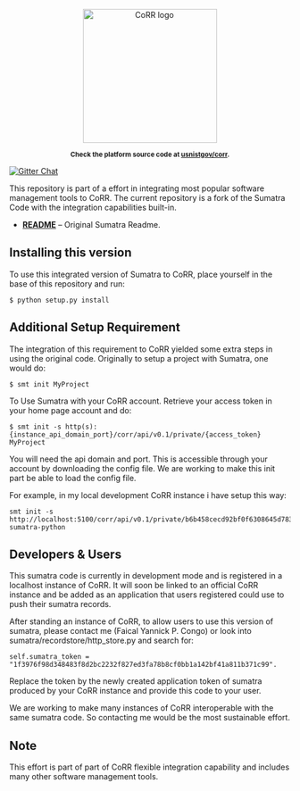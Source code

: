 <p align="center">
    <img src="https://rawgit.com/usnistgov/corr/master/corr-view/frontend/images/logo.svg"
         height="240"
         alt="CoRR logo"
         class="inline">
</p>

<p align="center"><sup><strong>
Check the platform source code at <a href="https://github.com/usnistgov/corr">usnistgov/corr</a>.
</strong></sup></p>

[![Gitter Chat](https://img.shields.io/gitter/room/gitterHQ/gitter.svg)](https://gitter.im/usnistgov/corr)


This repository is part of a effort in integrating most popular software management tools to CoRR.
The current repository is a fork of the Sumatra Code with the integration capabilities built-in.
* **[README](ABOUT)** – Original Sumatra Readme.

## Installing this version

To use this integrated version of Sumatra to CoRR, place yourself in the base of this repository and run:

    $ python setup.py install

## Additional Setup Requirement

The integration of this requirement to CoRR yielded some extra steps in using the original code.
Originally to setup a project with Sumatra, one would do:

    $ smt init MyProject

To Use Sumatra with your CoRR account. Retrieve your access token in your home page account and do:

    $ smt init -s http(s):{instance_api_domain_port}/corr/api/v0.1/private/{access_token} MyProject
    
You will need the api domain and port. This is accessible through your account by downloading the 
config file. We are working to make this init part be able to load the config file.

For example, in my local development CoRR instance i have setup this way:

    smt init -s http://localhost:5100/corr/api/v0.1/private/b6b458cecd92bf0f6308645d783d2a14f55e4d30c248482bbc6b82637de5c410 sumatra-python

## Developers & Users

This sumatra code is currently in development mode and is registered in a localhost instance of CoRR.
It will soon be linked to an official CoRR instance and be added as an application that users registered
could use to push their sumatra records.

After standing an instance of CoRR, to allow users to use this version of sumatra, please contact me
(Faical Yannick P. Congo) or look into sumatra/recordstore/http_store.py and search for:

    self.sumatra_token = "1f3976f98d348483f8d2bc2232f827ed3fa78b8cf0bb1a142bf41a811b371c99".

Replace the token by the newly created application token of sumatra produced by your CoRR instance and
provide this code to your user.

We are working to make many instances of CoRR interoperable with the same sumatra code. So contacting me
would be the most sustainable effort.

## Note

This effort is part of part of CoRR flexible integration capability and includes many other software 
management tools.
